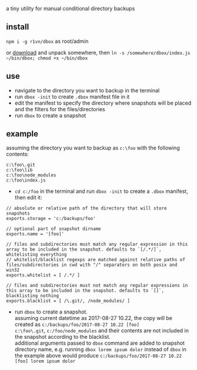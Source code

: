 a tiny utility for manual conditional directory backups

## install

`npm i -g r1vn/dbox` as root/admin

or [download](https://github.com/r1vn/dbox/archive/refs/heads/master.zip) and unpack somewhere, then `ln -s /somewhere/dbox/index.js ~/bin/dbox; chmod +x ~/bin/dbox`

## use

- navigate to the directory you want to backup in the terminal
- run `dbox -init` to create `.dbox` manifest file in it
- edit the manifest to specify the directory where snapshots will be placed and the filters for the files/directories
- run `dbox` to create a snapshot

## example

assuming the directory you want to backup as `c:\foo` with the following contents:

```
c:\foo\.git
c:\foo\lib
c:\foo\node_modules
c:\foo\index.js
```

- `cd c:/foo` in the terminal and run `dbox -init` to create a `.dbox` manifest, then edit it:

```ecmascript 6
// absolute or relative path of the directory that will store snapshots  
exports.storage = 'c:/backups/foo'     

// optional part of snapshot dirname
exports.name = '[foo]'    

// files and subdirectories must match any regular expression in this array to be included in the snapshot. defaults to `[/.*/]`, whitelisting everything  
// whitelist/blacklist regexps are matched against relative paths of files/subdirectories in cwd with "/" separators on both posix and win32
exports.whitelist = [ /.*/ ]  

// files and subdirectories must not match any regular expressions in this array to be included in the snapshot. defaults to `[]`, blacklisting nothing 
exports.blacklist = [ /\.git/, /node_modules/ ]       
```

- run `dbox` to create a snapshot.\
assuming current datetime as 2017-08-27 10.22, the copy will be created as `c:/backups/foo/2017-08-27 10.22 [foo]`\
`c:\foo\.git`, `c:/foo/node_modules` and their contents are not included in the snapshot according to the blacklist.\
additional arguments passed to `dbox` command are added to snapshot directory name, e.g. running `dbox lorem ipsum dolor` instead of `dbox` in the example above
would produce `c:/backups/foo/2017-08-27 10.22 [foo] lorem ipsum dolor`